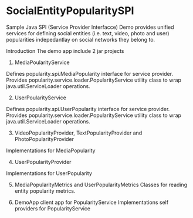 # SocialEntityPopularitySPI
Sample Java SPI (Service Provider Interfacce) Demo provides unified services for defining social entities (i.e. text, video, photo and user) popularities indepedantlay on social networks they belong to.

Introduction
The demo app include 2 jar projects 

1. MediaPoularityService

Defines popularity.spi.MediaPopularity interface for service provider.
Provides popularity.service.loader.PopularityService utility class to wrap java.util.ServiceLoader<MediaPopularirty> operations.

2. UserPoularityService

Defines popularity.spi.UserPopularity interface for service provider.
Provides popularity.service.loader.PopularityService utility class to wrap java.util.ServiceLoader<UserPopularirty> operations.

3. VideoPopularityProvider, TextPopularityProvider and PhotoPopularityProvider

Implementations for MediaPopularity

 4. UserPopularityProvider

Implementations for UserPopularity 

5. MediaPopularityMetrics and UserPopularityMetrics
Classes for reading entity popularity metrics.

6. DemoApp
client app for PopularityService
Implementations self providers for PopularityService 
